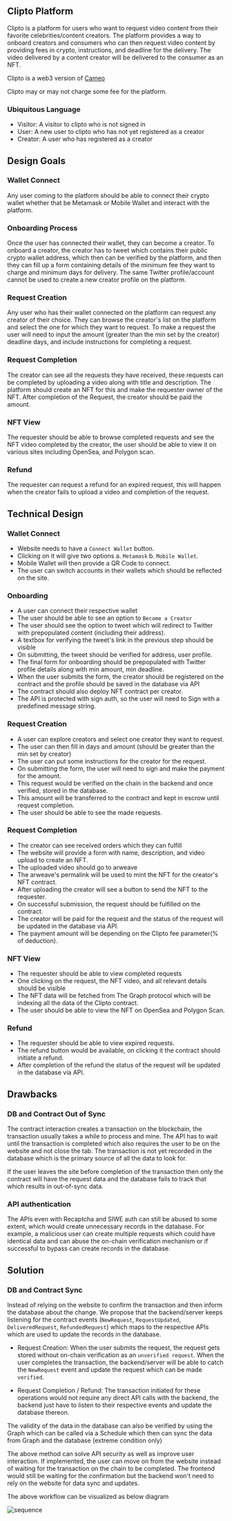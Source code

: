 ## Clipto Platform
Clipto is a platform for users who want to request video content from their favorite celebrities/content creators. The platform provides a way to onboard creators and consumers who can then request video content by providing fees in crypto, instructions, and deadline for the delivery. The video delivered by a content creator will be delivered to the consumer as an NFT. 

Clipto is a web3 version of [Cameo](https://cameo.com)

Clipto may or may not charge some fee for the platform.

### Ubiquitous Language
- Visitor: A visitor to clipto who is not signed in
- User: A new user to clipto who has not yet registered as a creator
- Creator: A user who has registered as a creator

## Design Goals
### Wallet Connect
Any user coming to the platform should be able to connect their crypto wallet whether that be Metamask or Mobile Wallet and interact with the platform.

### Onboarding Process
Once the user has connected their wallet, they can become a creator.
To onboard a creator, the creator has to tweet which contains their public crypto wallet address, which then can be verified by the platform, and then they can fill up a form containing details of the minimum fee they want to charge and minimum days for delivery. The same Twitter profile/account cannot be used to create a new creator profile on the platform.

### Request Creation
Any user who has their wallet connected on the platform can request any creator of their choice. They can browse the creator's list on the platform and select the one for which they want to request. To make a request the user will need to input the amount (greater than the min set by the creator) deadline days, and include instructions for completing a request. 

### Request Completion
The creator can see all the requests they have received, these requests can be completed by uploading a video along with title and description. The platform should create an NFT for this and make the requester owner of the NFT. After completion of the Request, the creator should be paid the amount.

### NFT View
The requester should be able to browse completed requests and see the NFT video completed by the creator, the user should be able to view it on various sites including OpenSea, and Polygon scan.

### Refund
The requester can request a refund for an expired request, this will happen when the creator fails to upload a video and completion of the request.


## Technical Design
### Wallet Connect
  - Website needs to have a `Connect Wallet` button.
  - Clicking on it will give two options a. `Metamask` b. `Mobile Wallet`.
  - Mobile Wallet will then provide a QR Code to connect.
  - The user can switch accounts in their wallets which should be reflected on the site.


### Onboarding
  - A user can connect their respective wallet
  - The user should be able to see an option to `Become a Creator`
  - The user should see the option to tweet which will redirect to Twitter with prepopulated content (including their address).
  - A textbox for verifying the tweet's link in the previous step should be visible
  - On submitting, the tweet should be verified for address, user profile.
  - The final form for onboarding should be prepopulated with Twitter profile details along with min amount, min deadline.
  - When the user submits the form, the creator should be registered on the contract and the profile should be saved in the database via API
  - The contract should also deploy NFT contract per creator.
  - The API is protected with sign auth, so the user will need to Sign with a predefined message string.


### Request Creation
  - A user can explore creators and select one creator they want to request.
  - The user can then fill in days and amount (should be greater than the min set by creator)
  - The user can put some instructions for the creator for the request.
  - On submitting the form, the user will need to sign and make the payment for the amount.
  - This request would be verified on the chain in the backend and once verified, stored in the database.
  - This amount will be transferred to the contract and kept in escrow until request completion.
  - The user should be able to see the made requests.


### Request Completion
  - The creator can see received orders which they can fulfill
  - The website will provide a form with name, description, and video upload to create an NFT.
  - The uploaded video should go to arweave
  - The arweave's permalink will be used to mint the NFT for the creator's NFT contract.
  - After uploading the creator will see a button to send the NFT to the requester.
  - On successful submission, the request should be fulfilled on the contract.
  - The creator will be paid for the request and the status of the request will be updated in the database via API.
  - The payment amount will be depending on the Clipto fee parameter(% of deduction).


### NFT View
  - The requester should be able to view completed requests
  - One clicking on the request, the NFT video, and all relevant details should be visible
  - The NFT data will be fetched from The Graph protocol which will be indexing all the data of the Clipto contract.
  - The user should be able to view the NFT on OpenSea and Polygon Scan.


### Refund
  - The requester should be able to view expired requests.
  - The refund button would be available, on clicking it the contract should initiate a refund.
  - After completion of the refund the status of the request will be updated in the database via API.


## Drawbacks
### DB and Contract Out of Sync
The contract interaction creates a transaction on the blockchain, the transaction usually takes a while to process and mine. The API has to wait until the transaction is completed which also requires the user to be on the website and not close the tab. The transaction is not yet recorded in the database which is the primary source of all the data to look for.


If the user leaves the site before completion of the transaction then only the contract will have the request data and the database fails to track that which results in out-of-sync data.

### API authentication
The APIs even with Recaptcha and SIWE auth can still be abused to some extent, which would create unnecessary records in the database. For example, a malicious user can create multiple requests which could have identical data and can abuse the on-chain verification mechanism or if successful to bypass can create records in the database.


## Solution
### DB and Contract Sync
Instead of relying on the website to confirm the transaction and then inform the database about the change. We propose that the backend/server keeps listening for the contract events (`NewRequest`, `RequestUpdated`, `DeliveredRequest`, `RefundedRequest`) which maps to the respective APIs which are used to update the records in the database.


- Request Creation: When the user submits the request, the request gets stored without on-chain verification as an `unverified request`. When the user completes the transaction, the backend/server will be able to catch the `NewRequest` event and update the request which can be made `verified`. 


- Request Completion / Refund: The transaction initiated for these operations would not require any direct API calls with the backend, the backend just have to listen to their respective events and update the database thereon.

The validity of the data in the database can also be verified by using the Graph which can be called via a Schedule which then can sync the data from Graph and the database (extreme condition only)

The above method can solve API security as well as improve user interaction. If implemented, the user can move on from the website instead of waiting for the transaction on the chain to be completed. The frontend would still be waiting for the confirmation but the backend won't need to rely on the website for data sync and updates.


The above workflow can be visualized as below diagram

![sequence](https://github.com/AP-Atul/clipto-design-doc/raw/main/assets/clipto_proposal.png)










